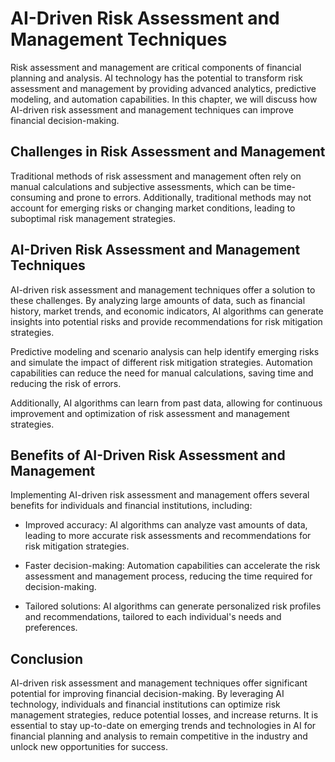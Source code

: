 AI-Driven Risk Assessment and Management Techniques
================================================================================================================

Risk assessment and management are critical components of financial planning and analysis. AI technology has the potential to transform risk assessment and management by providing advanced analytics, predictive modeling, and automation capabilities. In this chapter, we will discuss how AI-driven risk assessment and management techniques can improve financial decision-making.

Challenges in Risk Assessment and Management
--------------------------------------------

Traditional methods of risk assessment and management often rely on manual calculations and subjective assessments, which can be time-consuming and prone to errors. Additionally, traditional methods may not account for emerging risks or changing market conditions, leading to suboptimal risk management strategies.

AI-Driven Risk Assessment and Management Techniques
---------------------------------------------------

AI-driven risk assessment and management techniques offer a solution to these challenges. By analyzing large amounts of data, such as financial history, market trends, and economic indicators, AI algorithms can generate insights into potential risks and provide recommendations for risk mitigation strategies.

Predictive modeling and scenario analysis can help identify emerging risks and simulate the impact of different risk mitigation strategies. Automation capabilities can reduce the need for manual calculations, saving time and reducing the risk of errors.

Additionally, AI algorithms can learn from past data, allowing for continuous improvement and optimization of risk assessment and management strategies.

Benefits of AI-Driven Risk Assessment and Management
----------------------------------------------------

Implementing AI-driven risk assessment and management offers several benefits for individuals and financial institutions, including:

* Improved accuracy: AI algorithms can analyze vast amounts of data, leading to more accurate risk assessments and recommendations for risk mitigation strategies.

* Faster decision-making: Automation capabilities can accelerate the risk assessment and management process, reducing the time required for decision-making.

* Tailored solutions: AI algorithms can generate personalized risk profiles and recommendations, tailored to each individual's needs and preferences.

Conclusion
----------

AI-driven risk assessment and management techniques offer significant potential for improving financial decision-making. By leveraging AI technology, individuals and financial institutions can optimize risk management strategies, reduce potential losses, and increase returns. It is essential to stay up-to-date on emerging trends and technologies in AI for financial planning and analysis to remain competitive in the industry and unlock new opportunities for success.
